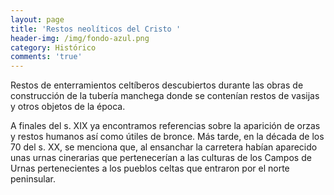 ```yaml
---
layout: page
title: 'Restos neolíticos del Cristo '
header-img: /img/fondo-azul.png
category: Histórico
comments: 'true'
---
```



Restos de enterramientos celtíberos descubiertos durante las obras de construcción de la tubería manchega donde se contenían restos de vasijas y otros objetos de la época. 

A finales del s. XIX ya encontramos referencias sobre la aparición de orzas y restos humanos así como útiles de bronce. Más tarde, en la década de los 70 del s. XX, se menciona que, al ensanchar la carretera habían aparecido unas urnas cinerarias que pertenecerían a las culturas de los Campos de Urnas pertenecientes a los pueblos celtas que entraron por el norte peninsular.
